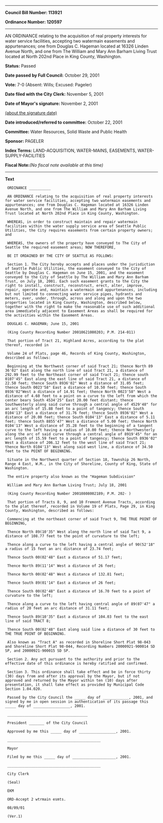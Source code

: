 

********

**Council Bill Number: 113921**
   
**Ordinance Number: 120597**
********

 AN ORDINANCE relating to the acquisition of real property interests for water service facilities, accepting two watermain easements and appurtenances; one from Douglas C. Hageman located at 16326 Linden Avenue North, and one from The William and Mary Ann Barham Living Trust located at North 202nd Place in King County, Washington.

**Status:** Passed
   
**Date passed by Full Council:** October 29, 2001
   
**Vote:** 7-0 (Absent: Wills; Excused: Pageler)
   
**Date filed with the City Clerk:** November 5, 2001
   
**Date of Mayor's signature:** November 2, 2001
   
[(about the signature date)](/~public/approvaldate.htm)
   
   
   
**Date introduced/referred to committee:** October 22, 2001
   
**Committee:** Water Resources, Solid Waste and Public Health
   
**Sponsor:** PAGELER
   
   
**Index Terms:** LAND-ACQUISITION, WATER-MAINS, EASEMENTS, WATER-SUPPLY-FACILITIES

**Fiscal Note:**_(No fiscal note available at this time)_

********

**Text**
   
```
 ORDINANCE __________

 AN ORDINANCE relating to the acquisition of real property interests for water service facilities, accepting two watermain easements and appurtenances; one from Douglas C. Hageman located at 16326 Linden Avenue North, and one from The William and Mary Ann Barham Living Trust located at North 202nd Place in King County, Washington.

 WHEREAS, in order to construct maintain and repair watermain facilities within the water supply service area of Seattle Public Utilities, the City requires easements from certain property owners; and

 WHEREAS, the owners of the property have conveyed to The City of Seattle the required easement areas; NOW THEREFORE,

 BE IT ORDAINED BY THE CITY OF SEATTLE AS FOLLOWS:

 Section 1. The City hereby accepts and places under the jurisdiction of Seattle Public Utilities, the easement conveyed to the City of Seattle by Douglas C. Hageman on June 15, 2001, and the easement conveyed to the City of Seattle by The William and Mary Ann Barham Trust, on July 18, 2001. Each such easement grants to the City the right to install, construct, reconstruct, erect, alter, improve, repair, operate and, maintain a watermain and appurtenances, including but not limited to connecting water service pipes, hydrants and meters, over, under, through, across and along and upon the two properties located in King County, Washington, described below, together with the right to make the reasonable use of such additional area immediately adjacent to Easement Areas as shall be required for the activities within the Easement Areas.

 DOUGLAS C. HAGEMAN; June 15, 2001

 (King County Recording Number 20010621000203; P.M. 214-011)

 That portion of Tract 21, Highland Acres, according to the plat thereof, recorded in

 Volume 24 of Plats, page 46, Records of King County, Washington, described as follows:

 Beginning at the Northwest corner of said Tract 21; thence North 89 36'02" East along the north line of said Tract 21, a distance of 292.99 feet to the Northeast corner of said Tract 21; thence south 0107'45" East along the east line of said Tract 21, a distance of 22.50 feet; thence South 8936'02" West a distance of 31.05 feet; thence South 0023'58" East a distance of 10.50 feet; thence South 8936'02"West a distance of 14.91 feet; thence North 0023'58" West a distance of 4.60 feet to a point on a curve to the left from which the center bears South 4534'25" East 20.00 feet distant; thence Southwesterly along said curve through a central angle of 4529'48" for an arc length of 15.88 feet to a point of tangency; thence South 0104'13" East a distance of 31.76 feet; thence South 8936'02" West a distance of 20.00 feet; thence South 0104'13" East a distance of 5.11 feet; thence South 8855'47" West a distance of 5.00 feet; thence North 0104'13" West a distance of 35.28 feet to the beginning of a tangent curve to the left having a radius of 10.00 feet; thence Northwesterly along the arc of said curve through a central angle of 8919'45" for an arc length of 15.59 feet to a point of tangency; thence South 8936'02" West a distance of 206.12 feet to the west line of said Tract 21; thence North 0104'13" West along said west line, a distance of 34.50 feet to the POINT OF BEGINNING.

 Situate in the Northwest quarter of Section 18, Township 26 North, Range 4 East, W.M., in the City of Shoreline, County of King, State of Washington.

 The entire property also known as the "Hageman Subdivision"

 William and Mary Ann Barham Living Trust; July 18, 2001

 (King County Recording Number 20010808002189; P.M. 202- )

 That portion of Tracts 8, 9, and 10 Fremont Avenue Tracts, according to the plat thereof, recorded in Volume 19 of Plats, Page 29, in King County, Washington, described as follows:

 Commencing at the northeast corner of said Tract 9, THE TRUE POINT OF BEGINNING,

 Thence North 89(10'35" West along the north line of said Tact 9, a distance of 108.77 feet to the point of curvature to the left;

 Thence along a curve to the left having a central angle of 90(52'18" a radius of 15 feet an arc distance of 23.74 feet;

 Thence South 00(02'48" East a distance of 51.17 feet;

 Thence North 89(11'14" West a distance of 26 feet;

 Thence North 00(02'48" West a distance of 132.81 feet;

 Thence South 89(01'14" East a distance of 26 feet;

 Thence South 00(02'48" East a distance of 16.70 feet to a point of curvature to the left;

 Thence along a curve to the left having central angle of 89(07'47" a radius of 20 feet an arc distance of 31.11 feet;

 Thence South 89(10'35" East a distance of 104.03 feet to the east line of said TRACT 8;

 Thence South 00(02'48" East along said line a distance of 30 feet to THE TRUE POINT OF BEGINNING.

 Also known as "Tract A" as recorded in Shoreline Short Plat 98-043 and Shoreline Short Plat 98-044, Recording Numbers 20000921-900014 SD SP, and 20000921-900015 SD SP.

 Section 2. Any act pursuant to the authority and prior to the effective date of this ordinance is hereby ratified and confirmed.

 Section 3. This ordinance shall take effect and be in force thirty (30) days from and after its approval by the Mayor, but if not approved and returned by the Mayor within ten (10) days after presentation, it shall take effect as provided by Municipal Code Section 1.04.020.

 Passed by the City Council the _____ day of ____________, 2001, and signed by me in open session in authentication of its passage this _____ day of _________________, 2001.

 _____________________________________

 President _______ of the City Council

 Approved by me this _____ day of _________________, 2001.

 ___________________________________________

 Mayor

 Filed by me this _____ day of ____________________, 2001.

 ___________________________________________

 City Clerk

 (Seal)

 EKM

 ORD-Accept 2 wtrmain esmts.

 08/09/01

 (Ver.1)

```
